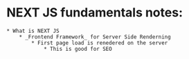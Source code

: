 # NEXT JS fundamentals notes: 
    * What is NEXT JS
        * _Frontend Framework_ for Server Side Renderning
            * First page load is renedered on the server
                * This is good for SEO
        